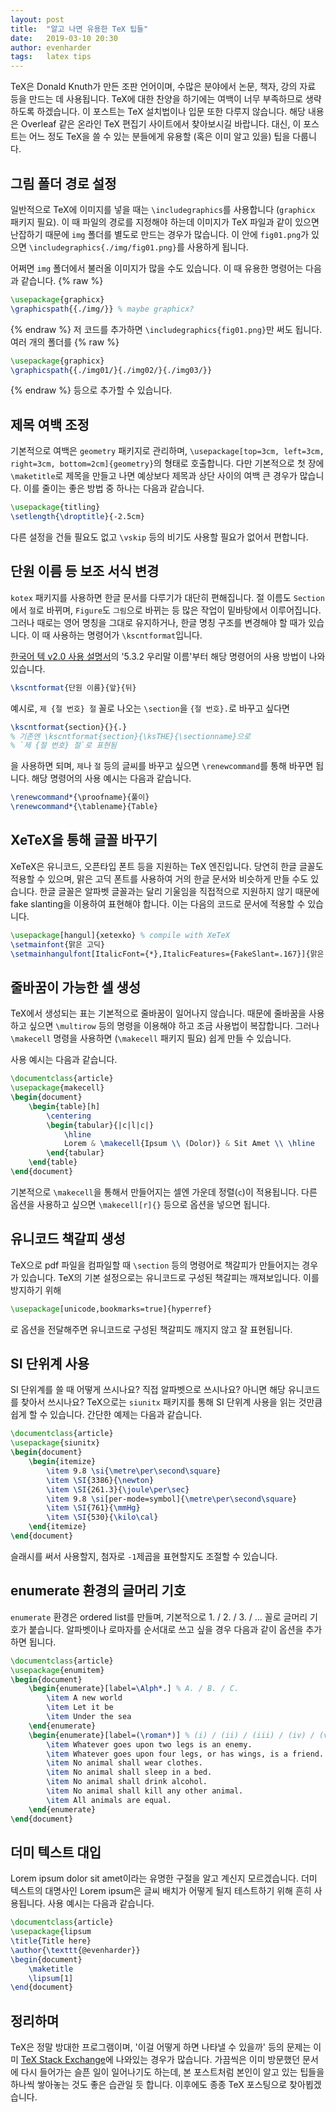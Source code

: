 ```yaml
---
layout: post
title:  "알고 나면 유용한 TeX 팁들"
date:   2019-03-10 20:30
author: evenharder
tags:   latex tips
---
```


TeX은 Donald Knuth가 만든 조판 언어이며, 수많은 분야에서 논문, 책자, 강의 자료 등을 만드는 데 사용됩니다. TeX에 대한 찬양을 하기에는 여백이 너무 부족하므로 생략하도록 하겠습니다. 이 포스트는 TeX 설치법이나 입문 또한 다루지 않습니다. 해당 내용은 Overleaf 같은 온라인 TeX 편집기 사이트에서 찾아보시길 바랍니다. 대신, 이 포스트는 어느 정도 TeX을 쓸 수 있는 분들에게 유용할 (혹은 이미 알고 있을) 팁을 다룹니다.

## 그림 폴더 경로 설정
일반적으로 TeX에 이미지를 넣을 때는 `\includegraphics`를 사용합니다 (`graphicx` 패키지 필요). 이 때 파일의 경로를 지정해야 하는데 이미지가 TeX 파일과 같이 있으면 난잡하기 때문에 `img` 폴더를 별도로 만드는 경우가 많습니다. 이 안에 `fig01.png`가 있으면 `\includegraphics{./img/fig01.png}`를 사용하게 됩니다.

어쩌면 `img` 폴더에서 불러올 이미지가 많을 수도 있습니다. 이 때 유용한 명령어는 다음과 같습니다.
{% raw %}
```tex
\usepackage{graphicx}
\graphicspath{{./img/}} % maybe graphicx?
```
{% endraw %}
저 코드를 추가하면 `\includegraphics{fig01.png}`만 써도 됩니다. 여러 개의 폴더를
{% raw %}
```tex
\usepackage{graphicx}
\graphicspath{{./img01/}{./img02/}{./img03/}}
```
{% endraw %}
등으로 추가할 수 있습니다.

## 제목 여백 조정

기본적으로 여백은 `geometry` 패키지로 관리하며, `\usepackage[top=3cm, left=3cm, right=3cm, bottom=2cm]{geometry}`의 형태로 호출합니다. 다만 기본적으로 첫 장에
`\maketitle`로 제목을 만들고 나면 예상보다 제목과 상단 사이의 여백 큰 경우가 많습니다. 이를 줄이는 좋은 방법 중 하나는 다음과 같습니다.

```tex
\usepackage{titling}
\setlength{\droptitle}{-2.5cm}
```
다른 설정을 건들 필요도 없고 `\vskip` 등의 비기도 사용할 필요가 없어서 편합니다.

## 단원 이름 등 보조 서식 변경
`kotex` 패키지를 사용하면 한글 문서를 다루기가 대단히 편해집니다. 절 이름도 `Section`에서 `절`로 바뀌며, `Figure`도 `그림`으로 바뀌는 등 많은 작업이 밑바탕에서 이루어집니다. 그러나 때로는 영어 명칭을 그대로 유지하거나, 한글 명칭 구조를 변경해야 할 때가 있습니다. 이 때 사용하는 명령어가 `\kscntformat`입니다.

[한국어 텍 v2.0 사용 설명서](http://ctan.math.washington.edu/tex-archive/language/korean/kotex-utf/doc/kotexdoc.pdf)의 '5.3.2 우리말 이름'부터 해당 명령어의 사용 방법이 나와 있습니다.

```tex
\kscntformat{단원 이름}{앞}{뒤}
```

예시로, `제 {절 번호} 절` 꼴로 나오는 `\section`을 `{절 번호}.`로 바꾸고 싶다면

```tex
\kscntformat{section}{}{.}
% 기존엔 \kscntformat{section}{\ksTHE}{\sectionname}으로
% `제 {절 번호} 절`로 표현됨
```
을 사용하면 되며, `제`나 `절` 등의 글씨를 바꾸고 싶으면 `\renewcommand`를 통해 바꾸면 됩니다. 해당 명령어의 사용 예시는 다음과 같습니다.
```tex
\renewcommand*{\proofname}{풀이}
\renewcommand*{\tablename}{Table}
```

## XeTeX을 통해 글꼴 바꾸기
XeTeX은 유니코드, 오픈타입 폰트 등을 지원하는 TeX 엔진입니다. 당연히 한글 글꼴도 적용할 수 있으며, 맑은 고딕 폰트를 사용하여 거의 한글 문서와 비슷하게 만들 수도 있습니다. 한글 글꼴은 알파벳 글꼴과는 달리 기울임을 직접적으로 지원하지 않기 때문에 fake slanting을 이용하여 표현해야 합니다. 이는 다음의 코드로 문서에 적용할 수 있습니다.

```tex
\usepackage[hangul]{xetexko} % compile with XeTeX
\setmainfont{맑은 고딕}
\setmainhangulfont[ItalicFont={*},ItalicFeatures={FakeSlant=.167}]{맑은 고딕}
```
## 줄바꿈이 가능한 셀 생성
TeX에서 생성되는 표는 기본적으로 줄바꿈이 일어나지 않습니다. 때문에 줄바꿈을 사용하고 싶으면 `\multirow` 등의 명령을 이용해야 하고 조금 사용법이 복잡합니다. 그러나 `\makecell` 명령을 사용하면 (`\makecell` 패키지 필요) 쉽게 만들 수 있습니다.

사용 예시는 다음과 같습니다.
```tex
\documentclass{article}
\usepackage{makecell}
\begin{document}
    \begin{table}[h]
        \centering
        \begin{tabular}{|c|l|c|}
            \hline
            Lorem & \makecell{Ipsum \\ (Dolor)} & Sit Amet \\ \hline
        \end{tabular}
    \end{table}
\end{document}
```
기본적으로 `\makecell`을 통해서 만들어지는 셀엔 가운데 정렬(`c`)이 적용됩니다. 다른 옵션을 사용하고 싶으면 `\makecell[r]{}` 등으로 옵션을 넣으면 됩니다.

## 유니코드 책갈피 생성
TeX으로 pdf 파일을 컴파일할 때 `\section` 등의 명령어로 책갈피가 만들어지는 경우가 있습니다. TeX의 기본 설정으로는 유니코드로 구성된 책갈피는 깨져보입니다. 이를 방지하기 위해 

```tex
\usepackage[unicode,bookmarks=true]{hyperref}
```
로 옵션을 전달해주면 유니코드로 구성된 책갈피도 깨지지 않고 잘 표현됩니다.

## SI 단위계 사용

SI 단위계를 쓸 때 어떻게 쓰시나요? 직접 알파벳으로 쓰시나요? 아니면 해당 유니코드를 찾아서 쓰시나요? TeX으로는 `siunitx` 패키지를 통해 SI 단위계 사용을 읽는 것만큼 쉽게 할 수 있습니다. 간단한 예제는 다음과 같습니다.
```tex
\documentclass{article}
\usepackage{siunitx}
\begin{document}
    \begin{itemize}
        \item 9.8 \si{\metre\per\second\square}
        \item \SI{3386}{\newton}
        \item \SI{261.3}{\joule\per\sec}
        \item 9.8 \si[per-mode=symbol]{\metre\per\second\square}
        \item \SI{761}{\mmHg}
        \item \SI{530}{\kilo\cal}
    \end{itemize}
\end{document}
```
슬래시를 써서 사용할지, 첨자로 `-1`제곱을 표현할지도 조절할 수 있습니다.

## enumerate 환경의 글머리 기호
`enumerate` 환경은 ordered list를 만들며, 기본적으로 1. / 2. / 3. / ... 꼴로 글머리 기호가 붙습니다. 알파벳이나 로마자를 순서대로 쓰고 싶을 경우 다음과 같이 옵션을 추가하면 됩니다.

```tex
\documentclass{article}
\usepackage{enumitem}
\begin{document}
    \begin{enumerate}[label=\Alph*.] % A. / B. / C.
        \item A new world
        \item Let it be
        \item Under the sea
    \end{enumerate}
    \begin{enumerate}[label=(\roman*)] % (i) / (ii) / (iii) / (iv) / (v) / (vi) / (vii)
        \item Whatever goes upon two legs is an enemy.
        \item Whatever goes upon four legs, or has wings, is a friend.
        \item No animal shall wear clothes.
        \item No animal shall sleep in a bed.
        \item No animal shall drink alcohol.
        \item No animal shall kill any other animal.
        \item All animals are equal.
    \end{enumerate}
\end{document}
```

## 더미 텍스트 대입
Lorem ipsum dolor sit amet이라는 유명한 구절을 알고 계신지 모르겠습니다. 더미 텍스트의 대명사인 Lorem ipsum은 글씨 배치가 어떻게 될지 테스트하기 위해 흔히 사용됩니다. 사용 예시는 다음과 같습니다.

```tex
\documentclass{article}
\usepackage{lipsum
\title{Title here}
\author{\texttt{@evenharder}}
\begin{document}
    \maketitle
    \lipsum[1]    
\end{document}
```

## 정리하며
TeX은 정말 방대한 프로그램이며, '이걸 어떻게 하면 나타낼 수 있을까' 등의 문제는 이미 [TeX Stack Exchange](https://tex.stackexchange.com/)에 나와있는 경우가 많습니다. 가끔씩은 이미 방문했던 문서에 다시 들어가는 슬픈 일이 일어나기도 하는데, 본 포스트처럼 본인이 알고 있는 팁들을 하나씩 쌓아놓는 것도 좋은 습관일 듯 합니다. 이후에도 종종 TeX 포스팅으로 찾아뵙겠습니다.
